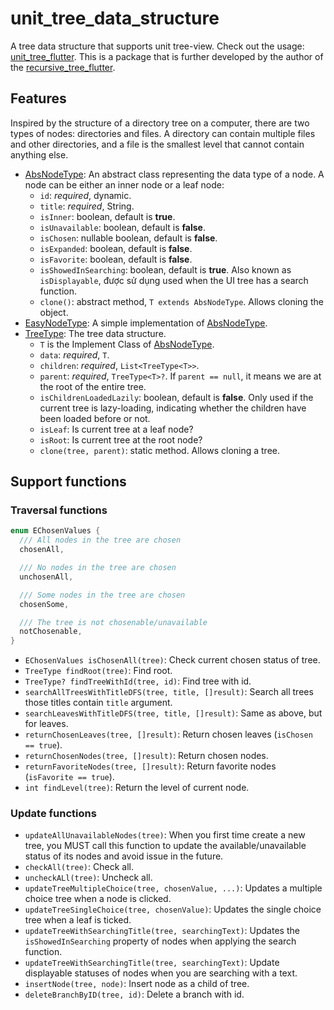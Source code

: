 <!--
Author: Nguyen Van Bien
Email: nvbien2000@gmail.com
LinkedIn: linkedin.com/in/nvbien2000
-->
# unit_tree_data_structure

A tree data structure that supports unit tree-view. Check out the usage: [unit_tree_flutter](https://pub.dev/packages/unit_tree_flutter). This is a package that is further developed by the author of the [recursive_tree_flutter](https://pub.dev/packages/recursive_tree_flutter).

## Features

Inspired by the structure of a directory tree on a computer, there are two types of nodes: directories and files. A directory can contain multiple files and other directories, and a file is the smallest level that cannot contain anything else.

- [AbsNodeType](lib/models/abstract_node_type.p.dart): An abstract class representing the data type of a node. A node can be either an inner node or a leaf node:
	- `id`: _required_, dynamic.
    - `title`: _required_, String.
    - `isInner`:  boolean, default is **true**.
    - `isUnavailable`:  boolean, default is **false**.
    - `isChosen`: nullable boolean, default is **false**.
    - `isExpanded`: boolean, default is **false**.
    - `isFavorite`: boolean, default is **false**.
    - `isShowedInSearching`: boolean, default is **true**. Also known as `isDisplayable`, được sử dụng used when the UI tree has a search function.
    + `clone()`: abstract method, `T extends AbsNodeType`. Allows cloning the object.
- [EasyNodeType](lib/models/easy_node_type.p.dart): A simple implementation of [AbsNodeType](lib/models/abstract_node_type.p.dart).
- [TreeType<T extends AbsNodeType>](lib/models/tree_type.p.dart): The tree data structure.
	- `T` is the Implement Class of [AbsNodeType](lib/models/abstract_node_type.dart).
    - `data`: _required_, `T`.
    - `children`: _required_, `List<TreeType<T>>`.
    - `parent`: _required_, `TreeType<T>?`. If `parent == null`, it means we are at the root of the entire tree.
    - `isChildrenLoadedLazily`: boolean, default is **false**. Only used if the current tree is lazy-loading, indicating whether the children have been loaded before or not.
    - `isLeaf`: Is current tree at a leaf node?
    - `isRoot`:  Is current tree at the root node?
    - `clone(tree, parent)`: static method. Allows cloning a tree.

## Support functions

### Traversal functions
```dart
enum EChosenValues {
  /// All nodes in the tree are chosen
  chosenAll,

  /// No nodes in the tree are chosen
  unchosenAll,

  /// Some nodes in the tree are chosen
  chosenSome,

  /// The tree is not chosenable/unavailable
  notChosenable,
}
```
- `EChosenValues isChosenAll(tree)`: Check current chosen status of tree.
- `TreeType findRoot(tree)`: Find root.
- `TreeType? findTreeWithId(tree, id)`: Find tree with id.
- `searchAllTreesWithTitleDFS(tree, title, []result)`: Search all trees those titles contain `title` argument.
- `searchLeavesWithTitleDFS(tree, title, []result)`: Same as above, but for leaves.
- `returnChosenLeaves(tree, []result)`: Return chosen leaves (`isChosen == true`).
- `returnChosenNodes(tree, []result)`: Return chosen nodes.
- `returnFavoriteNodes(tree, []result)`: Return favorite nodes (`isFavorite == true`).
- `int findLevel(tree)`: Return the level of current node.

### Update functions
- `updateAllUnavailableNodes(tree)`: When you first time create a new tree, you MUST call this function to update the available/unavailable status of its nodes and avoid issue in the future.
- `checkAll(tree)`: Check all.
- `uncheckALl(tree)`: Uncheck all.
- `updateTreeMultipleChoice(tree, chosenValue, ...)`: Updates a multiple choice tree when a node is clicked.
- `updateTreeSingleChoice(tree, chosenValue)`: Updates the single choice tree when a leaf is ticked.
- `updateTreeWithSearchingTitle(tree, searchingText)`: Updates the `isShowedInSearching` property of nodes when applying the search function.
- `updateTreeWithSearchingTitle(tree, searchingText)`: Update displayable statuses of nodes when you are searching with a text.
- `insertNode(tree, node)`: Insert node as a child of tree.
- `deleteBranchByID(tree, id)`: Delete a branch with id.